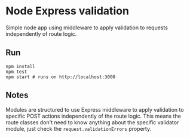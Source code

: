 # Node Express validation

Simple node app using middleware to apply validation to requests independently of route logic.

## Run

```
npm install
npm test
npm start # runs on http://localhost:3000
```

## Notes

Modules are structured to use Express middleware to apply validation to specific POST actions independently of the route logic. This means the route classes don't need to know anything about the specific validator module, just check the `request.validationErrors` property.
